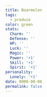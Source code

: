 ```yaml
---
title: Boarmelon
tags:
  - produce
color: green
stats:
  Charm: ''
  Defense: ''
  HP: ''
  Luck: ''
  Magic: ''
  Power: '+1'
  Skill: '+1'
  Spirit: '+1'
personality:
  Lonely: '+1'
date: 0000-00-00
permalink: false
---
```

